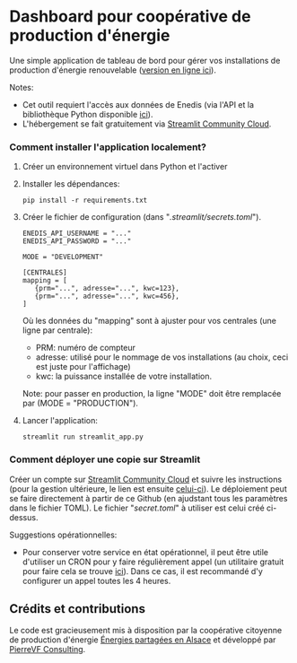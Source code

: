 # Dashboard pour coopérative de production d'énergie

Une simple application de tableau de bord pour gérer vos installations de production d'énergie renouvelable ([version en ligne ici](https://epa68-dashboards-v1.streamlit.app/)).

Notes:
- Cet outil requiert l'accès aux données de Enedis (via l'API et la bibliothèque Python disponible [ici](https://github.com/Pierre-VF/Enedis-data-io)).
- L'hébergement se fait gratuitement via [Streamlit Community Cloud](https://streamlit.io).

### Comment installer l'application localement?

1. Créer un environnement virtuel dans Python et l'activer

2. Installer les dépendances:

   ```
   pip install -r requirements.txt
   ```

3. Créer le fichier de configuration (dans "*.streamlit/secrets.toml*").
   
   ```
   ENEDIS_API_USERNAME = "..."
   ENEDIS_API_PASSWORD = "..."

   MODE = "DEVELOPMENT"

   [CENTRALES]
   mapping = [
      {prm="...", adresse="...", kwc=123},
      {prm="...", adresse="...", kwc=456},   
   ] 
   ```

   Où les données du "mapping" sont à ajuster pour vos centrales (une ligne par centrale):
   - PRM: numéro de compteur
   - adresse: utilisé pour le nommage de vos installations (au choix, ceci est juste pour l'affichage)
   - kwc: la puissance installée de votre installation.

   Note: pour passer en production, la ligne "MODE" doit être remplacée par (MODE =  "PRODUCTION").

4. Lancer l'application:

   ```
   streamlit run streamlit_app.py
   ```

### Comment déployer une copie sur Streamlit

Créer un compte sur [Streamlit Community Cloud](https://streamlit.io) et suivre les instructions (pour la gestion ultérieure, le lien est ensuite [celui-ci](https://share.streamlit.io/)). Le déploiement peut se faire directement à partir de ce Github (en ajudstant tous les paramètres dans le fichier TOML). Le fichier "*secret.toml*" à utiliser est celui créé ci-dessus.

Suggestions opérationnelles:

- Pour conserver votre service en état opérationnel, il peut être utile d'utiliser un CRON pour y faire régulièrement appel (un utilitaire gratuit pour faire cela se trouve [ici](https://cron-job.org/en/)). Dans ce cas, il est recommandé d'y configurer un appel toutes les 4 heures.

## Crédits et contributions

Le code est gracieusement mis à disposition par la coopérative citoyenne de production d'énergie [Énergies partagées en Alsace](https://energies-partagees-alsace.coop/) et développé par 
[PierreVF Consulting](https://www.pierrevf.consulting/).

